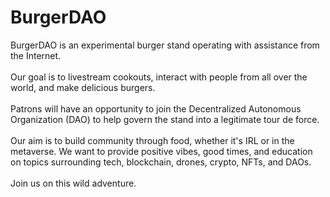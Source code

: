 # BurgerDAO
BurgerDAO is an experimental burger stand operating with assistance from the Internet.<br><br>
Our goal is to livestream cookouts, interact with people from all over the world, and make delicious burgers.<br><br>
Patrons will have an opportunity to join the Decentralized Autonomous Organization (DAO) to help govern the stand into a legitimate tour de force.<br><br>
Our aim is to build community through food, whether it's IRL or in the metaverse. We want to provide positive vibes, good times, and education on topics surrounding tech, blockchain, drones, crypto, NFTs, and DAOs.<br><br>
Join us on this wild adventure. 
